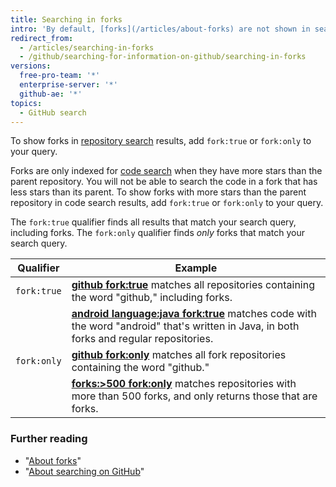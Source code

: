 ```yaml
---
title: Searching in forks
intro: 'By default, [forks](/articles/about-forks) are not shown in search results. You can choose to include them in repository searches, and in code searches if they meet certain criteria.'
redirect_from:
  - /articles/searching-in-forks
  - /github/searching-for-information-on-github/searching-in-forks
versions:
  free-pro-team: '*'
  enterprise-server: '*'
  github-ae: '*'
topics:
  - GitHub search
---
```

To show forks in [repository search](/articles/searching-for-repositories) results, add `fork:true` or `fork:only` to your query.

Forks are only indexed for [code search](/articles/searching-code) when they have more stars than the parent repository. You will not be able to search the code in a fork that has less stars than its parent. To show forks with more stars than the parent repository in code search results, add `fork:true` or `fork:only` to your query.

The `fork:true` qualifier finds all results that match your search query, including forks. The `fork:only` qualifier finds _only_ forks that match your search query.

| Qualifier  | Example
| ------------- | -------------
| `fork:true` | [**github fork:true**](https://github.com/search?q=github+fork%3Atrue&type=Repositories) matches all repositories containing the word "github," including forks.
| | [**android language:java fork:true**](https://github.com/search?q=android+language%3Ajava+fork%3Atrue&type=Code) matches code with the word "android" that's written in Java, in both forks and regular repositories.
| `fork:only` | [**github fork:only**](https://github.com/search?q=github+fork%3Aonly&type=Repositories) matches all fork repositories containing the word "github."
| | [**forks:>500 fork:only**](https://github.com/search?q=forks%3A%3E500+fork%3Aonly&type=Repositories) matches repositories with more than 500 forks, and only returns those that are forks.

### Further reading

- "[About forks](/articles/about-forks)"
- "[About searching on GitHub](/articles/about-searching-on-github)"
